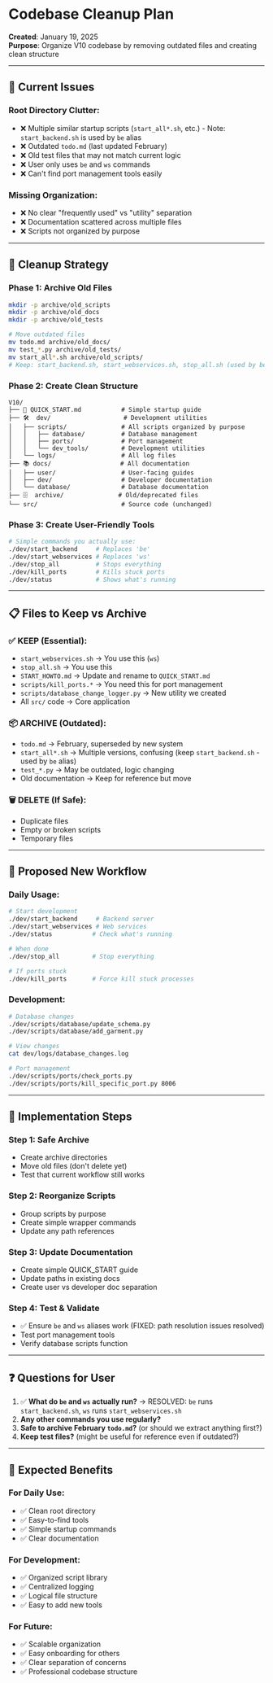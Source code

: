 # Codebase Cleanup Plan

**Created**: January 19, 2025  
**Purpose**: Organize V10 codebase by removing outdated files and creating clean structure  

---

## 🎯 **Current Issues**

### **Root Directory Clutter:**
- ❌ Multiple similar startup scripts (`start_all*.sh`, etc.) - Note: `start_backend.sh` is used by `be` alias
- ❌ Outdated `todo.md` (last updated February)
- ❌ Old test files that may not match current logic
- ❌ User only uses `be` and `ws` commands
- ❌ Can't find port management tools easily

### **Missing Organization:**
- ❌ No clear "frequently used" vs "utility" separation
- ❌ Documentation scattered across multiple files
- ❌ Scripts not organized by purpose

---

## 🧹 **Cleanup Strategy**

### **Phase 1: Archive Old Files**
```bash
mkdir -p archive/old_scripts
mkdir -p archive/old_docs
mkdir -p archive/old_tests

# Move outdated files
mv todo.md archive/old_docs/
mv test_*.py archive/old_tests/
mv start_all*.sh archive/old_scripts/
# Keep: start_backend.sh, start_webservices.sh, stop_all.sh (used by be/ws aliases)
```

### **Phase 2: Create Clean Structure**
```
V10/
├── 🚀 QUICK_START.md           # Simple startup guide
├── 🛠️  dev/                    # Development utilities
│   ├── scripts/               # All scripts organized by purpose
│   │   ├── database/          # Database management
│   │   ├── ports/             # Port management
│   │   └── dev_tools/         # Development utilities
│   └── logs/                  # All log files
├── 📚 docs/                   # All documentation
│   ├── user/                  # User-facing guides
│   ├── dev/                   # Developer documentation
│   └── database/              # Database documentation
├── 🗄️  archive/               # Old/deprecated files
└── src/                       # Source code (unchanged)
```

### **Phase 3: Create User-Friendly Tools**
```bash
# Simple commands you actually use:
./dev/start_backend     # Replaces 'be' 
./dev/start_webservices # Replaces 'ws'
./dev/stop_all          # Stops everything
./dev/kill_ports        # Kills stuck ports
./dev/status            # Shows what's running
```

---

## 📋 **Files to Keep vs Archive**

### **✅ KEEP (Essential):**
- `start_webservices.sh` → You use this (`ws`)
- `stop_all.sh` → You use this
- `START_HOWTO.md` → Update and rename to `QUICK_START.md`
- `scripts/kill_ports.*` → You need this for port management
- `scripts/database_change_logger.py` → New utility we created
- All `src/` code → Core application

### **📦 ARCHIVE (Outdated):**
- `todo.md` → February, superseded by new system
- `start_all*.sh` → Multiple versions, confusing (keep `start_backend.sh` - used by `be` alias)
- `test_*.py` → May be outdated, logic changing
- Old documentation → Keep for reference but move

### **🗑️ DELETE (If Safe):**
- Duplicate files
- Empty or broken scripts
- Temporary files

---

## 🎯 **Proposed New Workflow**

### **Daily Usage:**
```bash
# Start development
./dev/start_backend     # Backend server
./dev/start_webservices # Web services
./dev/status           # Check what's running

# When done
./dev/stop_all         # Stop everything

# If ports stuck
./dev/kill_ports       # Force kill stuck processes
```

### **Development:**
```bash
# Database changes
./dev/scripts/database/update_schema.py
./dev/scripts/database/add_garment.py

# View changes
cat dev/logs/database_changes.log

# Port management
./dev/scripts/ports/check_ports.py
./dev/scripts/ports/kill_specific_port.py 8006
```

---

## 🚀 **Implementation Steps**

### **Step 1: Safe Archive**
- Create archive directories
- Move old files (don't delete yet)
- Test that current workflow still works

### **Step 2: Reorganize Scripts**
- Group scripts by purpose
- Create simple wrapper commands
- Update any path references

### **Step 3: Update Documentation**
- Create simple QUICK_START guide
- Update paths in existing docs
- Create user vs developer doc separation

### **Step 4: Test & Validate**
- ✅ Ensure `be` and `ws` aliases work (FIXED: path resolution issues resolved)
- Test port management tools
- Verify database scripts function

---

## ❓ **Questions for User**

1. ✅ **What do `be` and `ws` actually run?** → RESOLVED: `be` runs `start_backend.sh`, `ws` runs `start_webservices.sh`
2. **Any other commands you use regularly?**
3. **Safe to archive February `todo.md`?** (or should we extract anything first?)
4. **Keep test files?** (might be useful for reference even if outdated?)

---

## 🎯 **Expected Benefits**

### **For Daily Use:**
- ✅ Clean root directory
- ✅ Easy-to-find tools
- ✅ Simple startup commands
- ✅ Clear documentation

### **For Development:**
- ✅ Organized script library
- ✅ Centralized logging
- ✅ Logical file structure
- ✅ Easy to add new tools

### **For Future:**
- ✅ Scalable organization
- ✅ Easy onboarding for others
- ✅ Clear separation of concerns
- ✅ Professional codebase structure

